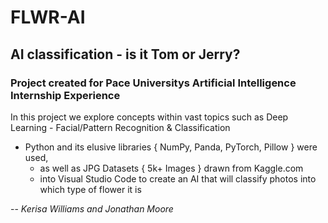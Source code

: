 # FLWR-AI
## AI classification - is it Tom or Jerry?

### Project created for Pace Universitys Artificial Intelligence Internship Experience
In this project we explore concepts within vast topics such as Deep Learning - Facial/Pattern Recognition & Classification
  * Python and its elusive libraries { NumPy, Panda, PyTorch, Pillow } were used,
      -  as well as JPG Datasets { 5k+ Images } drawn from Kaggle.com
      -  into Visual Studio Code to create an AI that will classify photos into which type of flower it is
   

-- _Kerisa Williams and Jonathan Moore_
